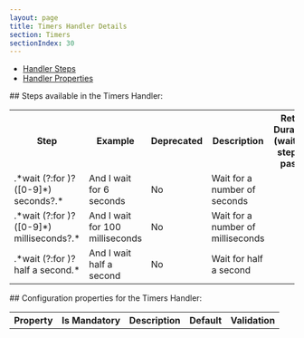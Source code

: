 ```yaml
---
layout: page
title: Timers Handler Details
section: Timers
sectionIndex: 30
---
```




* [Handler Steps](#steps)  
* [Handler Properties](#properties)


<a name="steps"/>
## Steps available in the Timers Handler:


<table>
    <tr>
        <th>Step</th><th>Example</th><th>Deprecated</th><th>Description</th><th>Retry Duration (wait for step to pass)</th>
    </tr>
    <tr>
        <td>.*wait (?:for )?([0-9]*) seconds?.*</td>
        <td>And I wait for 6 seconds</td>
        <td>No</td>
        <td>Wait for a number of seconds</td>
        <td></td>
    </tr>
    <tr>
        <td>.*wait (?:for )?([0-9]*) milliseconds?.*</td>
        <td>And I wait for 100 milliseconds</td>
        <td>No</td>
        <td>Wait for a number of milliseconds</td>
        <td></td>
    </tr>
    <tr>
        <td>.*wait (?:for )?half a second.*</td>
        <td>And I wait half a second</td>
        <td>No</td>
        <td>Wait for half a second</td>
        <td></td>
    </tr>

</table>



<a name="properties"/>
## Configuration properties for the Timers Handler:

<table>
    <tr>
        <th>Property</th><th>Is Mandatory</th><th>Description</th><th>Default</th><th>Validation</th>
    </tr>

</table>
